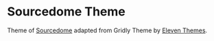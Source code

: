 Sourcedome Theme
==========

Theme of [Sourcedome](http://www.sourcedome.de) adapted from Gridly Theme by [Eleven Themes](http://www.eleventhemes.com).